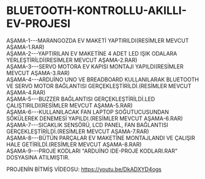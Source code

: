# BLUETOOTH-KONTROLLU-AKILLI-EV-PROJESI
AŞAMA-1---MARANGOZDA EV MAKETİ YAPTIRILDI(RESİMLER MEVCUT AŞAMA-1.RAR) <br>
AŞAMA-2---YAPTIRILAN EV MAKETİNE 4 ADET LED IŞIK ODALARA YERLEŞTİRİLDİ(RESİMLER MEVCUT  AŞAMA-2.RAR) <br>
AŞAMA-3---SERVO MOTORA EV KAPISI MONTAJI YAPILDI(RESİMLER MEVCUT  AŞAMA-3.RAR)<br>
AŞAMA-4---ARDUİNO UNO VE BREADBOARD KULLANILARAK BLUETOOTH VE SERVO MOTOR BAĞLANTISI GERÇEKLEŞTİRİLDİ.(RESİMLER MEVCUT  AŞAMA-4.RAR)<br>
AŞAMA-5---BUZZER BAĞLANTISI GERÇEKLEŞTİRİLDİ.LED ÇALIŞTIRILDI(RESİMLER MEVCUT  AŞAMA-5.RAR)<br>
AŞAMA-6---KULLANILACAK FAN LAPTOP SOĞUTUCUSUNDAN SÖKÜLEREK DENEMESİ YAPILDI.(RESİMLER MEVCUT  AŞAMA-6.RAR)<br>
AŞAMA-7---SICAKLIK SENSÖRÜ, LCD PANEL, FAN BAĞLANTISI GERÇEKLEŞTİRİLDİ.(RESİMLER MEVCUT  AŞAMA-7.RAR)<br>
AŞAMA-8---BÜTÜN PARÇALAR EV MAKETİNE MONTAJLANDI VE ÇALIŞIR HALE GETİRİLDİ.(RESİMLER MEVCUT  AŞAMA-8.RAR)<br>
AŞAMA-9---PROJE KODLARI "ARDUİNO IDE-PROJE KODLARI.RAR" DOSYASINA ATILMIŞTIR.<br>

PROJENİN BİTMİŞ VİDEOSU: https://youtu.be/DkADXYD4ogs 

